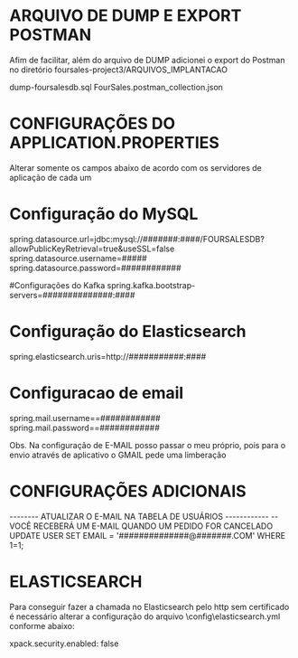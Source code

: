 
# ARQUIVO DE DUMP E EXPORT POSTMAN
Afim de facilitar, além do arquivo de DUMP adicionei o export do Postman no 
diretório foursales-project3/ARQUIVOS_IMPLANTACAO

dump-foursalesdb.sql
FourSales.postman_collection.json


# CONFIGURAÇÕES DO APPLICATION.PROPERTIES
Alterar somente os campos abaixo de acordo com os servidores de aplicação de cada um


# Configuração do MySQL
spring.datasource.url=jdbc:mysql://#######:####/FOURSALESDB?allowPublicKeyRetrieval=true&useSSL=false
spring.datasource.username=#####
spring.datasource.password=############


#Configurações do Kafka
spring.kafka.bootstrap-servers=##############:####

# Configuração do Elasticsearch
spring.elasticsearch.uris=http://###########:####

# Configuracao de email
spring.mail.username==############
spring.mail.password==############

Obs. Na configuração de E-MAIL posso passar o meu próprio, pois para o envio através de aplicativo o GMAIL pede uma limberação


# CONFIGURAÇÕES ADICIONAIS
-------- ATUALIZAR O E-MAIL NA TABELA DE USUÁRIOS ------------
-- VOCÊ RECEBERÁ UM E-MAIL QUANDO UM PEDIDO FOR CANCELADO
UPDATE USER SET EMAIL = '##############@#######.COM' WHERE 1=1;


# ELASTICSEARCH
Para conseguir fazer a chamada no Elasticsearch pelo http sem certificado é necessário alterar a configuração do arquivo \config\elasticsearch.yml conforme abaixo:

xpack.security.enabled: false
